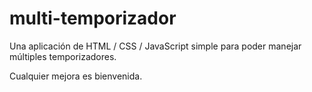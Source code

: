 # multi-temporizador
Una aplicación de HTML / CSS / JavaScript simple para poder manejar múltiples temporizadores.

Cualquier mejora es bienvenida.
